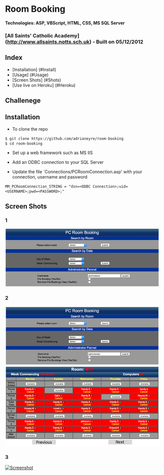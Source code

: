 # Room Booking
#### Technologies: ASP, VBScript, HTML, CSS, MS SQL Server
### [All Saints' Catholic Academy] (http://www.allsaints.notts.sch.uk) - Built on 05/12/2012

## Index
* [Installation] (#Install)
* [Usage] (#Usage)
* [Screen Shots] (#Shots)
* [Use live on Heroku] (#Heroku)

## Challenege
## <a name="Install">Installation</a>
* To clone the repo
```shell
$ git clone https://github.com/adrianeyre/room-booking
$ cd room-booking
```

* Set up a web framework such as MS IIS

* Add an ODBC connection to your SQL Server

* Update the file `Connections/PCRoomConnection.asp' with your connection, username and password
```shell
MM_PCRoomConnection_STRING = "dsn=<ODBC Connection>;uid=<USERNAME>;pwd=<PASSWORD>;"
```

## <a name="Shots">Screen Shots</a>
### 1
[![Screenshot](https://raw.githubusercontent.com/adrianeyre/room-booking/master/images/screenshot1.png)](https://raw.githubusercontent.com/adrianeyre/room-booking/master/images/screenshot1.png "Screen Shot 1")

### 2
[![Screenshot](https://raw.githubusercontent.com/adrianeyre/room-booking/master/images/screenshot2.png)](https://raw.githubusercontent.com/adrianeyre/room-booking/master/images/screenshot2.png "Screen Shot 2")

### 3
[![Screenshot](https://raw.githubusercontent.com/adrianeyre/room-booking/master/images/screenshot3.png)](https://raw.githubusercontent.com/adrianeyre/room-booking/master/images/screenshot3.png "Screen Shot 3")
